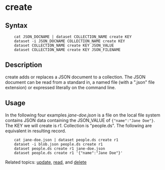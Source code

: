 
# create

## Syntax

```
    cat JSON_DOCNAME | dataset COLLECTION_NAME create KEY
    dataset -i JSON_DOCNAME COLLECTION_NAME create KEY
    dataset COLLECTION_NAME create KEY JSON_VALUE
    dataset COLLECTION_NAME create KEY JSON_FILENAME
```

## Description

create adds or replaces a JSON document to a collection. The JSON 
document can be read from a standard in, a named file (with a 
".json" file extension) or expressed literally on the command line.

## Usage

In the following four examples *jane-doe.json* is a file on the 
local file system contains JSON data containing the JSON_VALUE 
of `{"name":"Jane Doe"}`.  The KEY we will create is _r1_. 
Collection is "people.ds".  The following are equivalent in 
resulting record.

```shell
    cat jane-doe.json | dataset people.ds create r1
    dataset -i blob.json people.ds create r1
    dataset people.ds create r1 jane-doe.json
    dataset people.ds create r1 '{"name":"Jane Doe"}'
```

Related topics: [update](update.html), [read](read.html), and [delete](delete.html)

